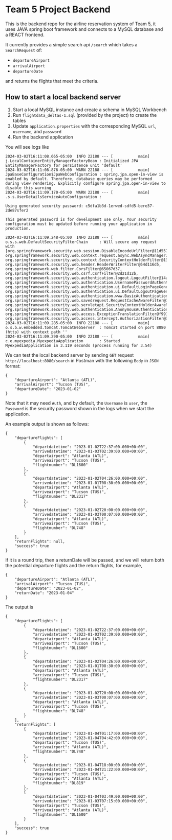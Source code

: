 # Team 5 Project Backend
This is the backend repo for the airline reservation system of Team 5, it uses JAVA spring boot framework and connects to a MySQL database and a REACT frontend.

It currently provides a simple search api `/search` which takes a `SearchRequest` of:
* `departureAirport`
* `arrivalAirport`
* `departureDate`

and returns the flights that meet the criteria.

## How to start a local backend server
1. Start a local MySQL instance and create a schema in MySQL Workbench
2. Run `flightdata_deltas-1.sql` (provided by the project) to create the tables
3. Update `application.properties` with the corresponding MySQL `url`, `username`, and `password`
4. Run the backend application

You will see logs like
```
2024-03-02T16:11:08.665-05:00  INFO 22188 --- [           main] j.LocalContainerEntityManagerFactoryBean : Initialized JPA EntityManagerFactory for persistence unit 'default'
2024-03-02T16:11:08.876-05:00  WARN 22188 --- [           main] JpaBaseConfiguration$JpaWebConfiguration : spring.jpa.open-in-view is enabled by default. Therefore, database queries may be performed during view rendering. Explicitly configure spring.jpa.open-in-view to disable this warning
2024-03-02T16:11:09.170-05:00  WARN 22188 --- [           main] .s.s.UserDetailsServiceAutoConfiguration :

Using generated security password: c5dfa1b3d-1erwed-sdfd5-bere37-2de87sfer2

This generated password is for development use only. Your security configuration must be updated before running your application in production.

2024-03-02T16:11:09.248-05:00  INFO 22188 --- [           main] o.s.s.web.DefaultSecurityFilterChain     : Will secure any request with [org.springframework.security.web.session.DisableEncodeUrlFilter@11d557a5, org.springframework.security.web.context.request.async.WebAsyncManagerIntegrationFilter@55b5ce0f, org.springframework.security.web.context.SecurityContextHolderFilter@13e6ab86, org.springframework.security.web.header.HeaderWriterFilter@54d116d5, org.springframework.web.filter.CorsFilter@65067d37, org.springframework.security.web.csrf.CsrfFilter@2d21d12b, org.springframework.security.web.authentication.logout.LogoutFilter@14af9f51, org.springframework.security.web.authentication.UsernamePasswordAuthenticationFilter@4e6add8d, org.springframework.security.web.authentication.ui.DefaultLoginPageGeneratingFilter@a3f1f32, org.springframework.security.web.authentication.ui.DefaultLogoutPageGeneratingFilter@74f9004c, org.springframework.security.web.authentication.www.BasicAuthenticationFilter@d60aa4, org.springframework.security.web.savedrequest.RequestCacheAwareFilter@18b88f7, org.springframework.security.web.servletapi.SecurityContextHolderAwareRequestFilter@128ebca1, org.springframework.security.web.authentication.AnonymousAuthenticationFilter@4f2a0909, org.springframework.security.web.access.ExceptionTranslationFilter@f9919a2, org.springframework.security.web.access.intercept.AuthorizationFilter@3d6c7152]
2024-03-02T16:11:09.285-05:00  INFO 22188 --- [           main] o.s.b.w.embedded.tomcat.TomcatWebServer  : Tomcat started on port 8080 (http) with context path ''
2024-03-02T16:11:09.290-05:00  INFO 22188 --- [           main] c.e.myexpedia.MyexpediaApplication       : Started MyexpediaApplication in 3.119 seconds (process running for 3.54)
```

We can test the local backend server by sending `GET` request `http://localhost:8080/search` in Postman with the following `Body` in `JSON` format:
```
{
    "departureAirport": "Atlanta (ATL)",
    "arrivalAirport": "Tucson (TUS)",
    "departureDate": "2023-01-02"
}
```
Note that it may need `Auth`, and by default, the `Username` is `user`, the `Password` is the security password shown in the logs when we start the application.

An example output is shown as follows:
```
{
    "departureFlights": [
        {
            "departdatetime": "2023-01-02T22:37:00.000+00:00",
            "arrivedatetime": "2023-01-03T02:39:00.000+00:00",
            "departairport": "Atlanta (ATL)",
            "arriveairport": "Tucson (TUS)",
            "flightnumber": "DL1600"
        },
        {
            "departdatetime": "2023-01-02T04:26:00.000+00:00",
            "arrivedatetime": "2023-01-01T08:30:00.000+00:00",
            "departairport": "Atlanta (ATL)",
            "arriveairport": "Tucson (TUS)",
            "flightnumber": "DL2317"
        },
        {
            "departdatetime": "2023-01-02T20:00:00.000+00:00",
            "arrivedatetime": "2023-01-03T00:07:00.000+00:00",
            "departairport": "Atlanta (ATL)",
            "arriveairport": "Tucson (TUS)",
            "flightnumber": "DL748"
        }
    ],
    "returnFlights": null,
    "success": true
}
```
If it is a round trip, then a returnDate will be passed, and we will return both the potential departure flights and the return flights, for example, 
```
{
    "departureAirport": "Atlanta (ATL)",
    "arrivalAirport": "Tucson (TUS)",
    "departureDate": "2023-01-02",
    "returnDate": "2023-01-04"
}
```
The output is
```
{
    "departureFlights": [
        {
            "departdatetime": "2023-01-02T22:37:00.000+00:00",
            "arrivedatetime": "2023-01-03T02:39:00.000+00:00",
            "departairport": "Atlanta (ATL)",
            "arriveairport": "Tucson (TUS)",
            "flightnumber": "DL1600"
        },
        {
            "departdatetime": "2023-01-02T04:26:00.000+00:00",
            "arrivedatetime": "2023-01-01T08:30:00.000+00:00",
            "departairport": "Atlanta (ATL)",
            "arriveairport": "Tucson (TUS)",
            "flightnumber": "DL2317"
        },
        {
            "departdatetime": "2023-01-02T20:00:00.000+00:00",
            "arrivedatetime": "2023-01-03T00:07:00.000+00:00",
            "departairport": "Atlanta (ATL)",
            "arriveairport": "Tucson (TUS)",
            "flightnumber": "DL748"
        }
    ],
    "returnFlights": [
        {
            "departdatetime": "2023-01-04T01:17:00.000+00:00",
            "arrivedatetime": "2023-01-04T04:42:00.000+00:00",
            "departairport": "Tucson (TUS)",
            "arriveairport": "Atlanta (ATL)",
            "flightnumber": "DL748"
        },
        {
            "departdatetime": "2023-01-04T18:00:00.000+00:00",
            "arrivedatetime": "2023-01-04T21:22:00.000+00:00",
            "departairport": "Tucson (TUS)",
            "arriveairport": "Atlanta (ATL)",
            "flightnumber": "DL819"
        },
        {
            "departdatetime": "2023-01-04T03:49:00.000+00:00",
            "arrivedatetime": "2023-01-03T07:15:00.000+00:00",
            "departairport": "Tucson (TUS)",
            "arriveairport": "Atlanta (ATL)",
            "flightnumber": "DL1600"
        }
    ],
    "success": true
}
```